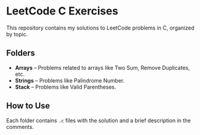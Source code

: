 # LeetCode C Exercises

This repository contains my solutions to LeetCode problems in C, organized by topic.

## Folders

- **Arrays** – Problems related to arrays like Two Sum, Remove Duplicates, etc.
- **Strings** – Problems like Palindrome Number.
- **Stack** – Problems like Valid Parentheses.

## How to Use

Each folder contains `.c` files with the solution and a brief description in the comments.

